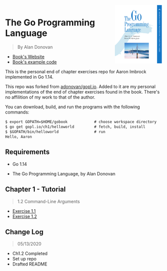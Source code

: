 <img src="./icons/cover.png" alt="The Go Programming Language by Alan Donovan" width="30%" align="right">

# The Go Programming Language

> By Alan Donovan

- [Book's Website](http://www.gopl.io/)
- [Book's example code](https://github.com/adonovan/gopl.io/)

This is the personal end of chapter exercises repo for Aaron Imbrock implemented in Go 1.14.

This repo was forked from [adonovan/gopl.io](https://github.com/adonovan/gopl.io/). Added to it are my personal implementations of the end of chapter exercises found in the book. There's no affilition of my work to that of the author.

You can download, build, and run the programs with the following commands:

    $ export GOPATH=$HOME/gobook            # choose workspace directory
    $ go get gopl.io/ch1/helloworld         # fetch, build, install
    $ $GOPATH/bin/helloworld                # run
    Hello, Aaron

## Requirements

- Go 1.14

- The Go Programming Language, by Alan Donovan

## Chapter 1 - Tutorial

> 1.2 Command-Line Arguments

- [Exercise 1.1](https://github.com/aaron-imbrock/gobook/blob/master/ch1/echo11/echo11.go)
- [Exercise 1.2](https://github.com/aaron-imbrock/gobook/blob/master/ch1/echo12/echo12.go)

## Change Log

> 05/13/2020
- Ch1.2 Completed
- Set up repo
- Drafted README
